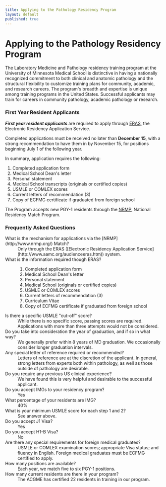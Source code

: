 ```yaml
---
title: Applying to the Pathology Residency Program
layout: default
published: true
---
```


#  Applying to the Pathology Residency Program

The Laboratory Medicine and Pathology residency training program at the
University of Minnesota Medical School is distinctive in having a nationally
recognized commitment to both clinical and anatomic pathology and the
structural flexibility to customize training plans for community, academic,
and research careers. The program's breadth and expertise is unique among
training programs in the United States. Successful applicants may train for careers in community pathology, academic pathology or research.

### First Year Resident Applicants

**_First year resident applicants_** are required to apply through [ERAS](http://www.aamc.org/eras/start.htm), the Electronic Residency Application Service.

Completed applications must be received no later than **December 15**, with a
strong recommendation to have them in by November 15, for positions beginning
July 1 of the following year.

In summary, application requires the following:

  1. Completed application form
  2. Medical School Dean's letter
  3. Personal statement
  4. Medical School transcripts (originals or certified copies)
  5. USMLE or COMLEX scores
  6. Current letters of recommendation (3)
  7. Copy of ECFMG certificate if graduated from foreign school

The Program accepts new PGY-1 residents through the
[NRMP](http://www.nrmp.org/), National Residency Match Program.

### Frequently Asked Questions
<a id="faq"></a>
<dl>
<dt>What is the mechanism for applications via the [NRMP](http://www.nrmp.org/)
Match?</dt>

<dd>Only through the ERAS ([Electronic Residency Application Service](http://www.aamc.org/audienceeras.htm)) system.</dd>

<dt>What is the information required though ERAS?</dt>
<dd>
  <ol>
  <li>Completed application form
  <li>Medical School Dean's letter
  <li>Personal statement
  <li>Medical School (originals or certified copies)
  <li>USMLE or COMLEX scores
  <li>Current letters of recommendation (3)
  <li>Curriculum Vitae
  <li>Copy of ECFMG certificate if graduated from foreign school
  </ol>
</dd>

<dt>Is there a specific USMLE "cut-off" score?</dt>

<dd>While there is no specific score, passing scores are required.  Applications with more than three attempts would not be considered.</dd>

<dt>Do you take into consideration the year of graduation, and if so in what way?

<dd>We generally prefer within 8 years of MD graduation. We occasionally consider
longer graduation intervals.

<dt>Any special letter of reference required or recommended?

<dd>Letters of reference are at the discretion of the applicant. In general,
strong letters from experts both within pathology, as well as those outside of
pathology are desirable.

<dt>Do you require any previous US clinical experience?

<dd>We have found this is very helpful and desirable to the successful applicant.

<dt>Do you accept IMGs to your residency program?

<dd>Yes

<dt>What percentage of your residents are IMG?

<dd>40%

<dt>What is your minimum USMLE score for each step 1 and 2?

<dd>See answer above.

<dt>Do you accept J1 Visa?

<dd>Yes

<dt>Do you accept H1-B Visa?

<dd>No

<dt>Are there any special requirements for foreign medical graduates?

<dd>USMLE or COMLEX examination scores; appropriate Visa status; and fluency in
English. Foreign medical graduates must be ECFMG certified to apply.

<dt>How many positions are available?

<dd>Each year, we match five to six PGY-1 positions.

<dt>How many current residents are there in your program?

<dd>The ACGME has certified 22 residents in training in our program.